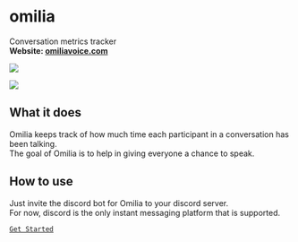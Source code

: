 # omilia
Conversation metrics tracker  
**Website: [omiliavoice.com](https://omiliavoice.com/)**

![](https://firebasestorage.googleapis.com/v0/b/omilia-7adde.appspot.com/o/media%2FOmilia%20logo%20colored.png?alt=media)

![](https://firebasestorage.googleapis.com/v0/b/omilia-7adde.appspot.com/o/media%2Fomilia%20usage%20screenshot.png?alt=media)

## What it does
Omilia keeps track of how much time each participant in a conversation has been talking.  
The goal of Omilia is to help in giving everyone a chance to speak.

## How to use
Just invite the discord bot for Omilia to your discord server.  
For now, discord is the only instant messaging platform that is supported.

[`Get Started`](https://discord.com/oauth2/authorize?client_id=927101408052924426&permissions=274914609152&scope=applications.commands%20bot)
